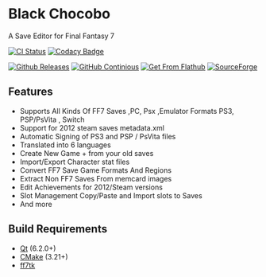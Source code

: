 # Black Chocobo
A Save Editor for Final Fantasy 7

[![CI Status](https://github.com/sithlord48/blackchocobo/actions/workflows/build.yml/badge.svg)](https://github.com/sithlord48/blackchocobo/actions/workflows/build.yml) [![Codacy Badge](https://app.codacy.com/project/badge/Grade/993fc5029fd6486eb304d945a500b58f)](https://app.codacy.com/gh/sithlord48/blackchocobo/dashboard)

[![Github Releases](https://img.shields.io/sourceforge/dm/blackchocobo?logo=github&label=Download%20Stable%20Release)](https://github.com/sithlord48/blackchocobo/releases/tag/v1.14.0) [![GitHub Continious](https://img.shields.io/github/downloads/sithlord48/blackchocobo/total?logo=github&label=Download%20Continuous%20Release)](https://github.com/sithlord48/blackchocobo/releases/tag/continuous) [![Get From Flathub](https://img.shields.io/flathub/downloads/io.github.sithlord48.blackchocobo?logo=flathub&label=Download%20From%20Flathub)](https://flathub.org/apps/details/io.github.sithlord48.blackchocobo) [![SourceForge](https://img.shields.io/sourceforge/dt/blackchocobo/Samples?label=Download%20Save%20Samples)](https://sourceforge.net/projects/blackchocobo/files/Samples/samples.tar.gz/download)

## Features
 - Supports All Kinds Of FF7 Saves ,PC, Psx ,Emulator Formats PS3, PSP/PsVita , Switch
 - Support for 2012 steam saves metadata.xml
 - Automatic Signing of PS3 and PSP / PsVita files
 - Translated into 6 languages
 - Create New Game + from your old saves
 - Import/Export Character stat files
 - Convert FF7 Save Game Formats And Regions
 - Extract Non FF7 Saves From memcard images
 - Edit Achievements for 2012/Steam versions
 - Slot Management Copy/Paste and Import slots to Saves
 - And more

## Build Requirements
 - [Qt](https://www.qt.io) (6.2.0+)
 - [CMake](https://cmake.org) (3.21+)
 - [ff7tk](https://github.com/sithlord48/ff7tk)

